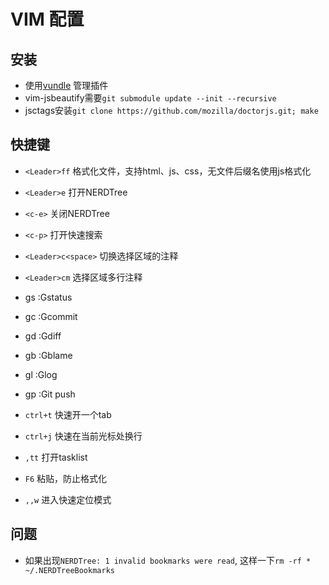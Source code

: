 # VIM 配置

## 安装
* 使用[vundle](https://github.com/gmarik/vundle) 管理插件
* vim-jsbeautify需要`git submodule update --init --recursive`
* jsctags安装`git clone https://github.com/mozilla/doctorjs.git; make`


## 快捷键
* `<Leader>ff`   格式化文件，支持html、js、css，无文件后缀名使用js格式化

* `<Leader>e`   打开NERDTree 
* `<c-e>`   关闭NERDTree 

* `<c-p>`   打开快速搜索  

* `<Leader>c<space>`   切换选择区域的注释 
* `<Leader>cm`   选择区域多行注释 

* <leader>gs :Gstatus
* <leader>gc :Gcommit
* <leader>gd :Gdiff
* <leader>gb :Gblame
* <leader>gl :Glog
* <leader>gp :Git push

* `ctrl+t` 快速开一个tab
* `ctrl+j`  快速在当前光标处换行
* `,tt`   打开tasklist
* `F6`  粘贴，防止格式化

* `,,w` 进入快速定位模式

## 问题
* 如果出现`NERDTree: 1 invalid bookmarks were read`, 这样一下`rm -rf * ~/.NERDTreeBookmarks`

